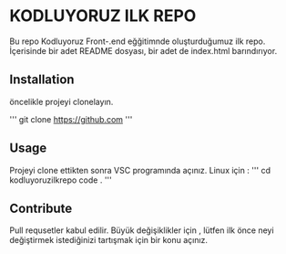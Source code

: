 # KODLUYORUZ ILK REPO

Bu repo Kodluyoruz Front-.end eğğitimnde oluşturduğumuz ilk repo. İçerisinde bir adet README dosyası, bir adet de index.html barındırıyor.
## Installation
öncelikle projeyi clonelayın. 

'''
git clone https://github.com
'''
## Usage
Projeyi clone ettikten sonra VSC programında açınız.
Linux için :
'''
cd kodluyoruzilkrepo
code . 
'''
## Contribute

Pull requsetler kabul edilir. Büyük değişiklikler için , lütfen ilk önce neyi değiştirmek istediğinizi tartışmak için bir konu açınız.